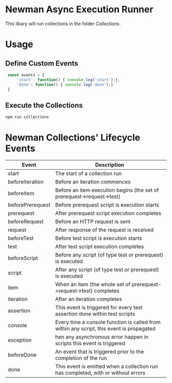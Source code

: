 # Newman Async Execution Runner

This libary will run collections in the folder *Collections*.

# Usage

## Define Custom Events

```javascript
 const events = {
     'start': function() { console.log('start');},
     'done': function() { console.log('done');}
 }
```

## Execute the Collections

```javascript
npm run collections
```


#  Newman Collections' Lifecycle Events

Event | Description
------------ | -------------
start	| The start of a collection run
beforeIteration | Before an iteration commences
beforeItem	| Before an item execution begins (the set of prerequest->request->test)
beforePrerequest	| Before prerequest script is execution starts
prerequest	| After prerequest script execution completes
beforeRequest	| Before an HTTP request is sent
request	| After response of the request is received
beforeTest	| Before test script is execution starts
test	| After test script execution completes
beforeScript	| Before any script (of type test or prerequest) is executed
script	| After any script (of type test or prerequest) is executed
item	| When an item (the whole set of prerequest->request->test) completes
iteration	| After an iteration completes
assertion	| This event is triggered for every test assertion done within test scripts
console	| Every time a console function is called from within any script, this event is propagated
exception	| hen any asynchronous error happen in scripts this event is triggered
beforeDone	| An event that is triggered prior to the completion of the run
done	| This event is emitted when a collection run has completed, with or without errors